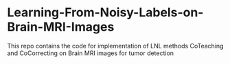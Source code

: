 # Learning-From-Noisy-Labels-on-Brain-MRI-Images
This repo contains the code for implementation of LNL methods CoTeaching and CoCorrecting on Brain MRI images for tumor detection
